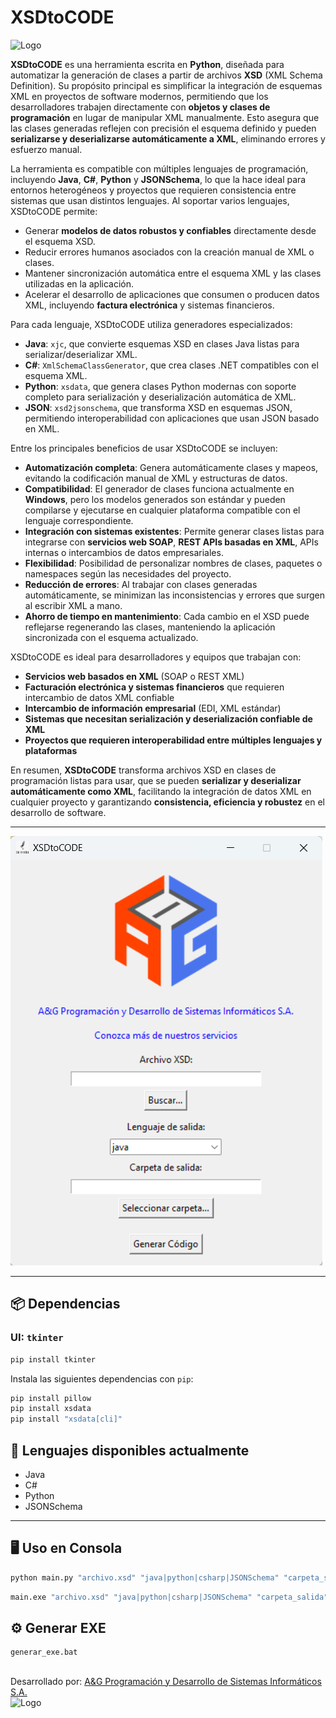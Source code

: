 # XSDtoCODE

![Logo](iconogui.ico)

**XSDtoCODE** es una herramienta escrita en **Python**, diseñada para automatizar la generación de clases a partir de archivos **XSD** (XML Schema Definition). Su propósito principal es simplificar la integración de esquemas XML en proyectos de software modernos, permitiendo que los desarrolladores trabajen directamente con **objetos y clases de programación** en lugar de manipular XML manualmente. Esto asegura que las clases generadas reflejen con precisión el esquema definido y pueden **serializarse y deserializarse automáticamente a XML**, eliminando errores y esfuerzo manual.

La herramienta es compatible con múltiples lenguajes de programación, incluyendo **Java**, **C#**, **Python** y **JSONSchema**, lo que la hace ideal para entornos heterogéneos y proyectos que requieren consistencia entre sistemas que usan distintos lenguajes. Al soportar varios lenguajes, XSDtoCODE permite:

- Generar **modelos de datos robustos y confiables** directamente desde el esquema XSD.  
- Reducir errores humanos asociados con la creación manual de XML o clases.  
- Mantener sincronización automática entre el esquema XML y las clases utilizadas en la aplicación.  
- Acelerar el desarrollo de aplicaciones que consumen o producen datos XML, incluyendo **factura electrónica** y sistemas financieros.

Para cada lenguaje, XSDtoCODE utiliza generadores especializados:  

- **Java**: `xjc`, que convierte esquemas XSD en clases Java listas para serializar/deserializar XML.  
- **C#**: `XmlSchemaClassGenerator`, que crea clases .NET compatibles con el esquema XML.  
- **Python**: `xsdata`, que genera clases Python modernas con soporte completo para serialización y deserialización automática de XML.  
- **JSON**: `xsd2jsonschema`, que transforma XSD en esquemas JSON, permitiendo interoperabilidad con aplicaciones que usan JSON basado en XML.

Entre los principales beneficios de usar XSDtoCODE se incluyen:  

- **Automatización completa**: Genera automáticamente clases y mapeos, evitando la codificación manual de XML y estructuras de datos.  
- **Compatibilidad**: El generador de clases funciona actualmente en **Windows**, pero los modelos generados son estándar y pueden compilarse y ejecutarse en cualquier plataforma compatible con el lenguaje correspondiente.  
- **Integración con sistemas existentes**: Permite generar clases listas para integrarse con **servicios web SOAP**, **REST APIs basadas en XML**, APIs internas o intercambios de datos empresariales.  
- **Flexibilidad**: Posibilidad de personalizar nombres de clases, paquetes o namespaces según las necesidades del proyecto.  
- **Reducción de errores**: Al trabajar con clases generadas automáticamente, se minimizan las inconsistencias y errores que surgen al escribir XML a mano.  
- **Ahorro de tiempo en mantenimiento**: Cada cambio en el XSD puede reflejarse regenerando las clases, manteniendo la aplicación sincronizada con el esquema actualizado.

XSDtoCODE es ideal para desarrolladores y equipos que trabajan con:  

- **Servicios web basados en XML** (SOAP o REST XML)  
- **Facturación electrónica y sistemas financieros** que requieren intercambio de datos XML confiable  
- **Intercambio de información empresarial** (EDI, XML estándar)  
- **Sistemas que necesitan serialización y deserialización confiable de XML**  
- **Proyectos que requieren interoperabilidad entre múltiples lenguajes y plataformas**

En resumen, **XSDtoCODE** transforma archivos XSD en clases de programación listas para usar, que se pueden **serializar y deserializar automáticamente como XML**, facilitando la integración de datos XML en cualquier proyecto y garantizando **consistencia, eficiencia y robustez** en el desarrollo de software.


---

![Screen](img/XSDtoCODE.png)

---

## 📦 Dependencias

### UI: `tkinter`

```bash
pip install tkinter
```

Instala las siguientes dependencias con `pip`:

```bash
pip install pillow
pip install xsdata
pip install "xsdata[cli]"
```

## 🔣 Lenguajes disponibles actualmente

- Java
- C#
- Python
- JSONSchema

---

## 🖥️ Uso en Consola

```bash
python main.py "archivo.xsd" "java|python|csharp|JSONSchema" "carpeta_salida"
```

```bash
main.exe "archivo.xsd" "java|python|csharp|JSONSchema" "carpeta_salida"
```

## ⚙️ Generar EXE
```bash
generar_exe.bat
```


##  
Desarrollado por: [A&G Programación y Desarrollo de Sistemas Informáticos S.A.](https://agsoft.co.cr)  
![Logo](https://agsoft.co.cr/wp-content/uploads/2023/08/logo.png)
